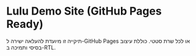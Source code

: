 
# Lulu Demo Site (GitHub Pages Ready)
תיקייה זו מיועדת להעלאה ישירה ל-GitHub Pages או לכל שרת סטטי.
כוללת עיצוב בסיסי ותמיכה ב-RTL.
    